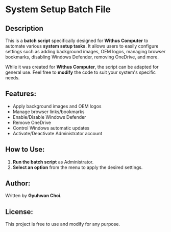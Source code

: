 # System Setup Batch File

## Description
This is a **batch script** specifically designed for **Withus Computer** to automate various **system setup tasks**. It allows users to easily configure settings such as adding background images, OEM logos, managing browser bookmarks, disabling Windows Defender, removing OneDrive, and more.

While it was created for **Withus Computer**, the script can be adapted for general use. Feel free to **modify** the code to suit your system's specific needs.

## Features:
- Apply background images and OEM logos
- Manage browser links/bookmarks
- Enable/Disable Windows Defender
- Remove OneDrive
- Control Windows automatic updates
- Activate/Deactivate Administrator account

## How to Use:
1. **Run the batch script** as Administrator.
2. **Select an option** from the menu to apply the desired settings.

## Author:
Written by **Gyuhwan Choi**.

## License:
This project is free to use and modify for any purpose.
